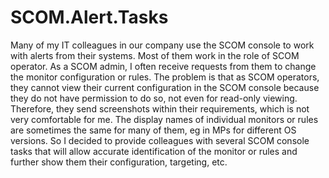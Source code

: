 # SCOM.Alert.Tasks

Many of my IT colleagues in our company use the SCOM console to work with alerts from their systems. Most of them work in the role of SCOM operator. As a SCOM admin, I often receive requests from them to change the monitor configuration or rules. The problem is that as SCOM operators, they cannot view their current configuration in the SCOM console because they do not have permission to do so, not even for read-only viewing. Therefore, they send screenshots within their requirements, which is not very comfortable for me. The display names of individual monitors or rules are sometimes the same for many of them, eg in MPs for different OS versions. So I decided to provide colleagues with several SCOM console tasks that will allow accurate identification of the monitor or rules and further show them their configuration, targeting, etc.
